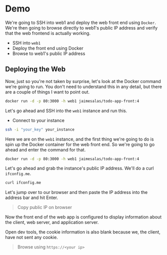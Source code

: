 # Demo

We're going to SSH into web1 and deploy the web front end using `Docker`. We're then going to browse directly to web1's public IP address and verify that the web frontend is actually working. 

- SSH into `web1`
- Deploy the front end using Docker
- Browse to web1's public IP address

## Deploying the Web

Now, just so you're not taken by surprise, let's look at the Docker command we're going to run. You don't need to understand this in any detail, but there are a couple of things I want to point out. 

```bash
docker run -d -p 80:3000 -h web1 jaimesalas/todo-app-front:4
```

Let's go ahead and SSH into the `web1` instance and run this. 

- Connect to your instance

```bash
ssh -i "your_key" your_instance
```

Here we are on the `web1` instance, and the first thing we're going to do is spin up the Docker container for the web front end. So we're going to go ahead and enter the command for that. 

```bash
docker run -d -p 80:3000 -h web1 jaimesalas/todo-app-front:4
```

Let's go ahead and grab the instance's public IP address. We'll do a curl `ifconfig.me`.

```bash
curl ifconfig.me
```

Let's jump over to our browser and then paste the IP address into the address bar and hit Enter. 

> Copy public IP on browser

Now the front end of the web app is configured to display information about the client, web server, and application server. 

Open dev tools, the cookie information is also blank because we, the client, have not sent any cookie.

> Browse using `https://<your ip>`
